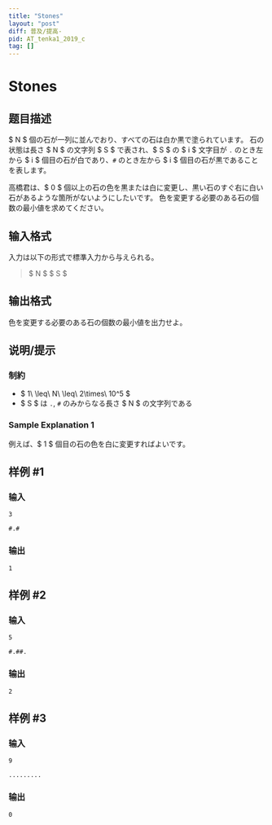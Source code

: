 ```yaml
---
title: "Stones"
layout: "post"
diff: 普及/提高-
pid: AT_tenka1_2019_c
tag: []
---
```


# Stones

## 题目描述

[problemUrl]: https://atcoder.jp/contests/tenka1-2019/tasks/tenka1_2019_c

$ N $ 個の石が一列に並んでおり、すべての石は白か黒で塗られています。 石の状態は長さ $ N $ の文字列 $ S $ で表され、$ S $ の $ i $ 文字目が `.` のとき左から $ i $ 個目の石が白であり、`#` のとき左から $ i $ 個目の石が黒であることを表します。

高橋君は、$ 0 $ 個以上の石の色を黒または白に変更し、黒い石のすぐ右に白い石があるような箇所がないようにしたいです。 色を変更する必要のある石の個数の最小値を求めてください。

## 输入格式

入力は以下の形式で標準入力から与えられる。

> $ N $ $ S $

## 输出格式

色を変更する必要のある石の個数の最小値を出力せよ。

## 说明/提示

### 制約

- $ 1\ \leq\ N\ \leq\ 2\times\ 10^5 $
- $ S $ は `.`, `#` のみからなる長さ $ N $ の文字列である

### Sample Explanation 1

例えば、$ 1 $ 個目の石の色を白に変更すればよいです。

## 样例 #1

### 输入

```
3
#.#
```

### 输出

```
1
```

## 样例 #2

### 输入

```
5
#.##.
```

### 输出

```
2
```

## 样例 #3

### 输入

```
9
.........
```

### 输出

```
0
```

